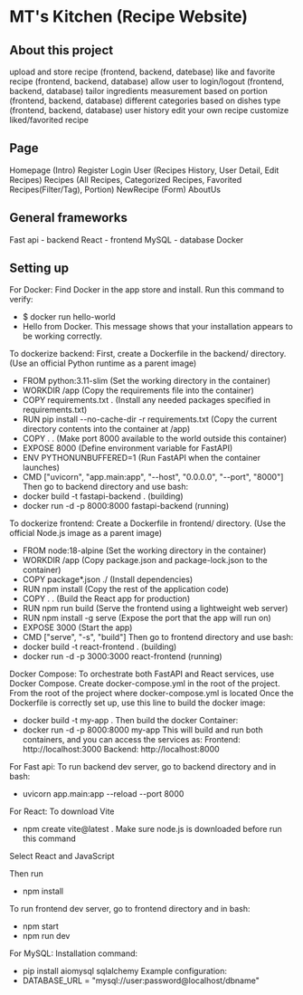 # MT's Kitchen (Recipe Website)

## About this project
upload and store recipe (frontend, backend, datebase)
like and favorite recipe (frontend, backend, database)
allow user to login/logout (frontend, backend, database)
tailor ingredients measurement based on portion (frontend, backend, database)
different categories based on dishes type (frontend, backend, database)
user history
edit your own recipe 
customize liked/favorited recipe

## Page
Homepage (Intro)
Register 
Login
User (Recipes History, User Detail, Edit Recipes)
Recipes (All Recipes, Categorized Recipes, Favorited Recipes(Filter/Tag), Portion)
NewRecipe (Form)
AboutUs


## General frameworks
Fast api - backend
React - frontend
MySQL - database
Docker

## Setting up
For Docker:
Find Docker in the app store and install.
Run this command to verify:
- $ docker run hello-world
- Hello from Docker.
This message shows that your installation appears to be working correctly.

To dockerize backend:
First, create a Dockerfile in the backend/ directory.
(Use an official Python runtime as a parent image)
- FROM python:3.11-slim
(Set the working directory in the container)
- WORKDIR /app
(Copy the requirements file into the container)
- COPY requirements.txt .
(Install any needed packages specified in requirements.txt)
- RUN pip install --no-cache-dir -r requirements.txt
(Copy the current directory contents into the container at /app)
- COPY . .
(Make port 8000 available to the world outside this container)
- EXPOSE 8000
(Define environment variable for FastAPI)
- ENV PYTHONUNBUFFERED=1
(Run FastAPI when the container launches)
- CMD ["uvicorn", "app.main:app", "--host", "0.0.0.0", "--port", "8000"]
Then go to backend directory and use bash:
- docker build -t fastapi-backend .     (building)
- docker run -d -p 8000:8000 fastapi-backend       (running)

To dockerize frontend:
Create a Dockerfile in frontend/ directory.
(Use the official Node.js image as a parent image)
- FROM node:18-alpine
(Set the working directory in the container)
- WORKDIR /app
(Copy package.json and package-lock.json to the container)
- COPY package*.json ./
(Install dependencies)
- RUN npm install
(Copy the rest of the application code)
- COPY . .
(Build the React app for production)
- RUN npm run build
(Serve the frontend using a lightweight web server)
- RUN npm install -g serve
(Expose the port that the app will run on)
- EXPOSE 3000
(Start the app)
- CMD ["serve", "-s", "build"]
Then go to frontend directory and use bash:
- docker build -t react-frontend .         (building)
- docker run -d -p 3000:3000 react-frontend           (running)

Docker Compose:
To orchestrate both FastAPI and React services, use Docker Compose.
Create docker-compose.yml in the root of the project.
From the root of the project where docker-compose.yml is located
Once the Dockerfile is correctly set up, use this line to build the docker image:
- docker build -t my-app .
Then build the docker Container:
- docker run -d -p 8000:8000 my-app
This will build and run both containers, and you can access the services as:
Frontend: http://localhost:3000
Backend: http://localhost:8000

For Fast api:
To run backend dev server, go to backend directory and in bash:
- uvicorn app.main:app --reload --port 8000

For React:
To download Vite
- npm create vite@latest .
Make sure node.js is downloaded before run this command

Select React and JavaScript

Then run
- npm install

To run frontend dev server, go to frontend directory and in bash:
- npm start
- npm run dev

For MySQL:
Installation command:
- pip install aiomysql sqlalchemy
Example configuration:
- DATABASE_URL = "mysql://user:password@localhost/dbname"